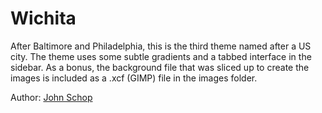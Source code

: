 # Wichita

After Baltimore and Philadelphia, this is the third theme named after a US city.
The theme uses some subtle gradients and a tabbed interface in the sidebar. 
As a bonus, the background file that was sliced up to create the images is 
included as a .xcf (GIMP) file in the images folder.

Author: [John Schop](http://www.windmillwebwork.com)

